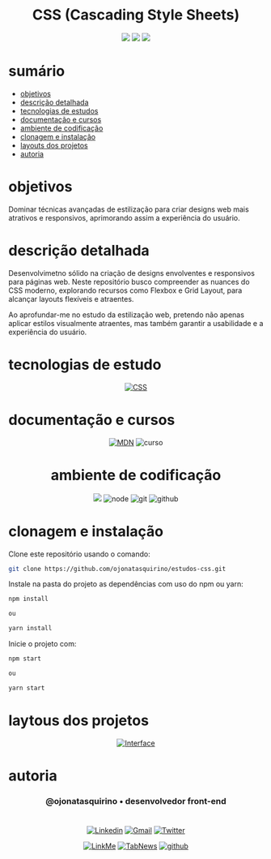 <h1 align="center"> CSS (Cascading Style Sheets)</h1>

[comment]: <> (Adicione o seu usuário  e o nome do repositório)

<p align="center">
  <image
  src="https://img.shields.io/github/languages/count/ojonatasquirino/css-moderno"
  />
  <image
  src="https://img.shields.io/github/languages/top/ojonatasquirino/css-moderno"
  />
  <image
  src="https://img.shields.io/github/last-commit/ojonatasquirino/css-moderno"
  />

</p>

# sumário 

- [objetivos](#id01)
- [descrição detalhada](#id01.01)
- [tecnologias de estudos](#id04)
- [documentação e cursos](#id04.01)
- [ambiente de codificação](#id05)
- [clonagem e instalação](#id06)
- [layouts dos projetos](#id06.01)
- [autoria](#id07)



# objetivos <a name="id01"></a>


Dominar técnicas avançadas de estilização para criar designs web mais atrativos e responsivos, aprimorando assim a experiência do usuário.



# descrição detalhada <a name="id01.01"></a>

Desenvolvimetno sólido na criação de designs envolventes e responsivos para páginas web. Neste repositório busco compreender as nuances do CSS moderno, explorando recursos como Flexbox e Grid Layout, para alcançar layouts flexíveis e atraentes.

Ao aprofundar-me no estudo da estilização web, pretendo não apenas aplicar estilos visualmente atraentes, mas também garantir a usabilidade e a experiência do usuário. 


# tecnologias de estudo <a name="id04"></a>

<div  align='center'> 

[![CSS](https://img.shields.io/badge/CSS-0D1117?style=for-the-badge&logo=css3&logoColor=007ACC)]()
</div>

# documentação e cursos  <a name="id04.01"></a>

<div  align='center'> 

[![MDN](https://img.shields.io/badge/MDN_Web_Docs-0D1117?style=for-the-badge&logo=mdnwebdocs&logoColor=fff)](https://developer.mozilla.org/pt-BR/docs/Web/JavaScript)
![curso](https://img.shields.io/badge/origamid-0D1117?style=for-the-badge&logo=Databricks&logoColor=993399)
# ambiente de codificação <a name="id05"></a>

</div>

<div  align='center'> 

![](https://img.shields.io/badge/VSCode-0D1117?style=for-the-badge&logo=visual%20studio%20code&logoColor=blue)
![node](https://img.shields.io/badge/Nodejs-0D1117?style=for-the-badge&logo=node.js&logoColor=green)
![git](https://img.shields.io/badge/GIT-0D1117?style=for-the-badge&logo=git&logoColor=red)
![github](https://img.shields.io/badge/Github-0D1117?style=for-the-badge&logo=github&logoColor=fff)
</div>


# clonagem e instalação <a name="id06"></a>

Clone este repositório usando o comando:

```bash
git clone https://github.com/ojonatasquirino/estudos-css.git
```

Instale na pasta do projeto as dependências com uso do npm ou yarn:

```bash
npm install

ou

yarn install
```

Inicie o projeto com:

```bash
npm start

ou

yarn start
```
[comment]: <> (Adicione o link da implatação, se houver)

# laytous dos projetos <a name="id06.01"></a>
<div  align='center'> 

[![Interface](https://img.shields.io/badge/visualização-000?style=for-the-badge&logo=&logoColor=054595)](/interfaces.md)

</div>

# autoria <a name="id07"></a>

[comment]: <> (Adicione seu nome e função)

<h3 align='center'> @ojonatasquirino • desenvolvedor front-end
 </h3>

#


[comment]: <> (Adicione as suas redes sociais e profissionais)

<div  align='center'>

[![Linkedin](https://img.shields.io/badge/LinkedIn-0D1117?style=for-the-badge&logo=linkedin&logoColor=blue)](https://www.linkedin.com/in/jonatasquirino/)
<a href = "mailto:quirinoj02@gmail.com">
![Gmail](https://img.shields.io/badge/Gmail-0D1117?style=for-the-badge&logo=gmail&logoColor=red)</a>
[![Twitter](https://img.shields.io/badge/Twitter-0D1117?style=for-the-badge&logo=twitter&logoColor=054595)](https://twitter.com/ojonatasquirino)

[![LinkMe](https://img.shields.io/badge/linkMe-0D1117?style=for-the-badge&logo=upcloud&logoColor=orange)](https://bit.ly/linkquirino)
[![TabNews](https://img.shields.io/badge/tabnews-0D1117?style=for-the-badge&logo=Databricks&logoColor=fff)](https://www.tabnews.com.br/ojonatasquirino)
[![github](https://img.shields.io/badge/Github-0D1117?style=for-the-badge&logo=github&logoColor=fff)](https://www.github.com/ojonatasquirino)
</div>

